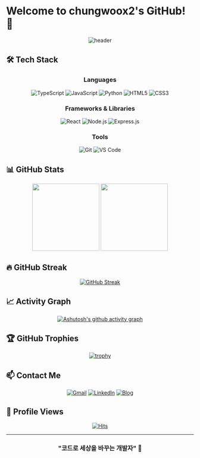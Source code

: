 # Welcome to chungwoox2's GitHub! 👋

<div align="center">
  
![header](https://capsule-render.vercel.app/api?type=waving&color=gradient&customColorList=0,2,2,30,26&height=300&section=header&text=Welcome%20to%20chungwoox2's%20GitHub&fontSize=70&animation=fadeIn&fontAlignY=38&desc=안녕하세요!%20개발자%20chungwoox2입니다&descAlignY=51&descAlign=50)

</div>

## 🛠️ Tech Stack

<div align="center">

### Languages
![TypeScript](https://img.shields.io/badge/TypeScript-007ACC?style=for-the-badge&logo=typescript&logoColor=white)
![JavaScript](https://img.shields.io/badge/JavaScript-F7DF1E?style=for-the-badge&logo=javascript&logoColor=black)
![Python](https://img.shields.io/badge/Python-3776AB?style=for-the-badge&logo=python&logoColor=white)
![HTML5](https://img.shields.io/badge/HTML5-E34F26?style=for-the-badge&logo=html5&logoColor=white)
![CSS3](https://img.shields.io/badge/CSS3-1572B6?style=for-the-badge&logo=css3&logoColor=white)

### Frameworks & Libraries
![React](https://img.shields.io/badge/React-20232A?style=for-the-badge&logo=react&logoColor=61DAFB)
![Node.js](https://img.shields.io/badge/Node.js-43853D?style=for-the-badge&logo=node.js&logoColor=white)
![Express.js](https://img.shields.io/badge/Express.js-404D59?style=for-the-badge)

### Tools
![Git](https://img.shields.io/badge/Git-F05032?style=for-the-badge&logo=git&logoColor=white)
![VS Code](https://img.shields.io/badge/VS%20Code-0078d4?style=for-the-badge&logo=visual%20studio%20code&logoColor=white)

</div>

## 📊 GitHub Stats

<div align="center">

<img src="https://github-readme-stats.vercel.app/api?username=chungwoox2&show_icons=true&theme=radical&hide_border=true" height="180em"/>
<img src="https://github-readme-stats.vercel.app/api/top-langs/?username=chungwoox2&layout=compact&theme=radical&hide_border=true" height="180em"/>

</div>

## 🔥 GitHub Streak

<div align="center">

[![GitHub Streak](https://streak-stats.demolab.com/?user=chungwoox2&theme=radical&hide_border=true)](https://git.io/streak-stats)

</div>

## 📈 Activity Graph

<div align="center">

[![Ashutosh's github activity graph](https://github-readme-activity-graph.vercel.app/graph?username=chungwoox2&theme=react-dark&hide_border=true)](https://github.com/ashutosh00710/github-readme-activity-graph)

</div>

## 🏆 GitHub Trophies

<div align="center">

[![trophy](https://github-profile-trophy.vercel.app/?username=chungwoox2&theme=radical&no-frame=true&row=1&column=6)](https://github.com/ryo-ma/github-profile-trophy)

</div>

## 📫 Contact Me

<div align="center">

[![Gmail](https://img.shields.io/badge/Gmail-d14836?style=for-the-badge&logo=Gmail&logoColor=white&link=mailto:your.email@gmail.com)](mailto:your.email@gmail.com)
[![LinkedIn](https://img.shields.io/badge/LinkedIn-0077B5?style=for-the-badge&logo=linkedin&logoColor=white)](https://www.linkedin.com/in/your-linkedin)
[![Blog](https://img.shields.io/badge/Blog-FF5722?style=for-the-badge&logo=blogger&logoColor=white)](https://your-blog.com)

</div>

## 👀 Profile Views

<div align="center">

[![Hits](https://hits.seeyoufarm.com/api/count/incr/badge.svg?url=https%3A%2F%2Fgithub.com%2Fchungwoox2&count_bg=%2379C83D&title_bg=%23555555&icon=&icon_color=%23E7E7E7&title=Profile+Views&edge_flat=false)](https://hits.seeyoufarm.com)

</div>

---

<div align="center">

### "코드로 세상을 바꾸는 개발자" 💫

</div>
